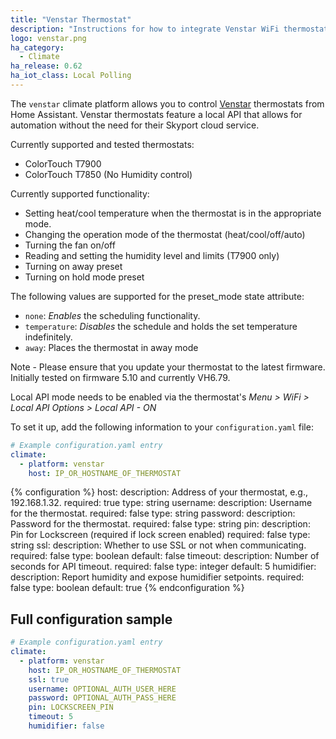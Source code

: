 ```yaml
---
title: "Venstar Thermostat"
description: "Instructions for how to integrate Venstar WiFi thermostats within Home Assistant."
logo: venstar.png
ha_category:
  - Climate
ha_release: 0.62
ha_iot_class: Local Polling
---
```



The `venstar` climate platform allows you to control [Venstar](https://www.venstar.com/) thermostats from Home Assistant.
Venstar thermostats feature a local API that allows for automation without the need for their Skyport cloud service.

Currently supported and tested thermostats:

- ColorTouch T7900  
- ColorTouch T7850  (No Humidity control)

Currently supported functionality:
- Setting heat/cool temperature when the thermostat is in the appropriate mode.
- Changing the operation mode of the thermostat (heat/cool/off/auto)
- Turning the fan on/off
- Reading and setting the humidity level and limits (T7900 only)
- Turning on away preset
- Turning on hold mode preset

The following values are supported for the preset_mode state attribute:
- `none`: *Enables* the scheduling functionality.
- `temperature`: *Disables* the schedule and holds the set temperature indefinitely.
- `away`: Places the thermostat in away mode

Note - Please ensure that you update your thermostat to the latest firmware. Initially tested on firmware 5.10 and currently VH6.79.  

Local API mode needs to be enabled via the thermostat's *Menu > WiFi > Local API Options > Local API - ON*

To set it up, add the following information to your `configuration.yaml` file:

```yaml
# Example configuration.yaml entry
climate:
  - platform: venstar
    host: IP_OR_HOSTNAME_OF_THERMOSTAT
```

{% configuration %}
host:
  description: Address of your thermostat, e.g., 192.168.1.32.
  required: true
  type: string
username:
  description: Username for the thermostat.
  required: false
  type: string
password:
  description:  Password for the thermostat.
  required: false
  type: string
pin:
  description: Pin for Lockscreen (required if lock screen enabled)
  required: false
  type: string
ssl:
  description: Whether to use SSL or not when communicating.
  required: false
  type: boolean
  default: false
timeout:
  description: Number of seconds for API timeout.
  required: false
  type: integer
  default: 5
humidifier:
  description: Report humidity and expose humidifier setpoints.
  required: false
  type: boolean
  default: true
{% endconfiguration %}

## Full configuration sample

```yaml
# Example configuration.yaml entry
climate:
  - platform: venstar
    host: IP_OR_HOSTNAME_OF_THERMOSTAT
    ssl: true
    username: OPTIONAL_AUTH_USER_HERE
    password: OPTIONAL_AUTH_PASS_HERE
    pin: LOCKSCREEN_PIN
    timeout: 5
    humidifier: false
```

